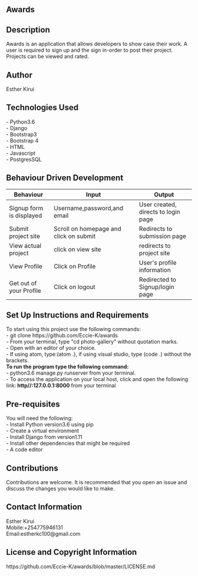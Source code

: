 
<h2>Awards</h2>

<h2>Description</h2>
Awards is an application that allows developers to show case their work. A user is required to sign up and the sign in-order to post their project. Projects can be viewed and rated.

<h2>Author</h2>
Esther Kirui

<h2>Technologies Used</h2>
- Python3.6<br>
- Django<br>
- Bootstrap3<br>
- Bootstrap 4<br>
- HTML<br>
- Javascript<br>
- PostgresSQL<br>

<h2>Behaviour Driven Development</h2>

|   Behaviour                                   |   Input                               |   Output                            |
|   ----------                                  | ----                                  |   -------                           |
| Signup form is displayed                       |  Username,password,and email          | User created, directs to login page|   ||User authentication,login page displayed       | Login required,enter username,password| Redirects to home page             |   | |View featured sites                           | scroll,click on featured sites        | Redirects to submitted sites       |
| Submit project site                           | Scroll on homepage and click on submit| Redirects to submission page       |    
| View actual project                           | click on view site                   | redirects to project site
|   View Profile                                |  Click on Profile                     |  User's profile information         |
|  Get out of your Profile                      | Click on logout                       | Redirected to Signup/login page|                   
                                                           


<h2>Set Up Instructions and Requirements</h2>
To start using this project use the following commands:<br>
- git clone https://github.com/Eccie-K/awards<br>
- From your terminal, type "cd photo-gallery" without quotation marks.<br>
- Open with an editor of your choice. <br>
- If using atom, type:(atom .), if using visual studio, type (code .) without the brackets.<br>
<b>To run the program type the following command:</b><br>
- python3.6 manage.py runserver from your terminal.<br>
- To access the application on your local host, click and open the following link:<b> http//:127.0.0.1:8000 </b>from your terminal <br>

<h2>Pre-requisites</h2>
You will need the following:<br>
- Install Python version3.6 using pip<br>
- Create a virtual environment<br> 
- Install Django from version1.11<br>
- Install other dependencies that might be required<br>
- A code editor

<h2>Contributions</h2>
Contributions are welcome. It is recommended that you open an issue and discuss
the changes you would like to make.

<h2>Contact Information</h2>
Esther Kirui<br>
Mobile:+254775946131<br>
Email:estherkc100@gmail.com<br>

<h2>License and Copyright Information</h2>
https://github.com/Eccie-K/awards/blob/master/LICENSE.md